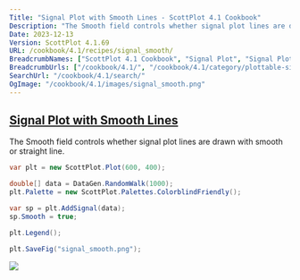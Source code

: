 ```yaml
---
Title: "Signal Plot with Smooth Lines - ScottPlot 4.1 Cookbook"
Description: "The Smooth field controls whether signal plot lines are drawn with smooth or straight line."
Date: 2023-12-13
Version: ScottPlot 4.1.69
URL: /cookbook/4.1/recipes/signal_smooth/
BreadcrumbNames: ["ScottPlot 4.1 Cookbook", "Signal Plot", "Signal Plot with Smooth Lines"]
BreadcrumbUrls: ["/cookbook/4.1/", "/cookbook/4.1/category/plottable-signal-plot", "/cookbook/4.1/recipes/signal_smooth/"]
SearchUrl: "/cookbook/4.1/search/"
OgImage: "/cookbook/4.1/images/signal_smooth.png"
---
```


<h2><a id='signal-plot-with-smooth-lines' href='/cookbook/4.1/recipes/signal_smooth/'>Signal Plot with Smooth Lines</a></h2>

The Smooth field controls whether signal plot lines are drawn with smooth or straight line.

```cs
var plt = new ScottPlot.Plot(600, 400);

double[] data = DataGen.RandomWalk(1000);
plt.Palette = new ScottPlot.Palettes.ColorblindFriendly();

var sp = plt.AddSignal(data);
sp.Smooth = true;

plt.Legend();

plt.SaveFig("signal_smooth.png");
```

<img src='../../images/signal_smooth.png' class='d-block mx-auto my-5' />


